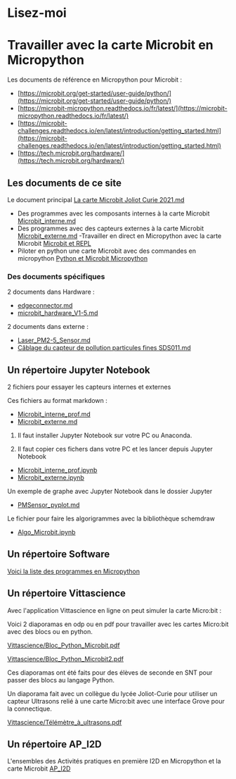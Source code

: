 Lisez-moi
=========

Travailler avec la carte Microbit en Micropython
================================================

Les documents de référence en Micropython pour Microbit :

 - [https://microbit.org/get-started/user-guide/python/](https://microbit.org/get-started/user-guide/python/)
 - [https://microbit-micropython.readthedocs.io/fr/latest/](https://microbit-micropython.readthedocs.io/fr/latest/)
 - [https://microbit-challenges.readthedocs.io/en/latest/introduction/getting_started.html](https://microbit-challenges.readthedocs.io/en/latest/introduction/getting_started.html)
 - [https://tech.microbit.org/hardware/](https://tech.microbit.org/hardware/)


Les documents de ce site
------------------------

Le document principal [La carte Microbit Joliot Curie 2021.md](La%20carte%20Microbit%20Joliot%20Curie%202021.md)

- Des programmes avec les composants internes à la carte Microbit [Microbit_interne.md](Microbit_interne.md)
- Des programmes avec des capteurs externes à la carte Microbit [Microbit_externe.md](Microbit_externe.md)
-Travailler en direct en Micropython avec la carte Microbit [Microbit et REPL](Microbit_REPL.md)
- Piloter en python une carte Microbit avec des commandes en micropython [Python et Microbit Micropython](Microbit_python_micropython.md)

### Des documents spécifiques

2 documents dans Hardware :

 - [edgeconnector.md](Hardware/edgeconnector.md)
 - [microbit_hardware_V1-5.md](Hardware/microbit_hardware_V1-5.md)

2 documents dans externe :

 - [Laser_PM2-5_Sensor.md](Externe/Laser_PM2-5_Sensor.md)
 - [Câblage du capteur de pollution particules fines SDS011.md](Externe/Câblage%20du%20capteur%20de%20pollution%20particules%20fines%20SDS011.md)

 Un répertoire Jupyter Notebook
 ------------------------------

 2 fichiers pour essayer les capteurs internes et externes

 Ces fichiers au format markdown :

 - [Microbit_interne_prof.md](Jupyter/Microbit_interne_prof.md)
 - [Microbit_externe.md](Jupyter/Microbit_externe.md)

1. Il faut installer Jupyter Notebook sur votre PC ou Anaconda.

2. Il faut copier ces fichers dans votre PC et les lancer depuis Jupyter Notebook

 - [Microbit_interne_prof.ipynb](Jupyter/Microbit_interne_prof.ipynb)
 - [Microbit_externe.ipynb](Jupyter/Microbit_externe.ipynb)

Un exemple de graphe avec Jupyter Notebook dans le dossier Jupyter

 - [PMSensor_pyplot.md](Jupyter/PMSensor_pyplot.md)

 Le fichier pour faire les algorigrammes avec la bibliothèque schemdraw

 - [Algo_Microbit.ipynb](Jupyter/Algo_Microbit.ipynb)

Un répertoire Software
-----------------------

 [Voici la liste des programmes en Micropython](software/liste_programmes.md)

Un répertoire Vittascience
--------------------------

Avec l'application Vittascience en ligne on peut simuler la carte Micro:bit :

Voici 2 diaporamas en odp ou en pdf pour travailler avec les cartes Micro:bit avec des blocs ou en python.

[Vittascience/Bloc_Python_Microbit.pdf](Vittascience/Bloc_Python_Microbit.pdf)

[Vittascience/Bloc_Python_Microbit2.pdf](Vittascience/Bloc_Python_Microbit2.pdf)

Ces diaporamas ont été faits pour des élèves de seconde en SNT pour passer des blocs au langage Python.

Un diaporama fait avec un collègue du lycée Joliot-Curie pour utiliser un capteur Ultrasons relié à une carte Micro:bit avec une interface Grove pour la connectique.

[Vittascience/Télémètre_à_ultrasons.pdf](Vittascience/Télémètre_à_ultrasons.pdf)

Un répertoire AP_I2D
---------------------

L'ensembles des Activités pratiques en première I2D en Micropython et la carte Microbit [AP_I2D](AP_I2D/README.md)
